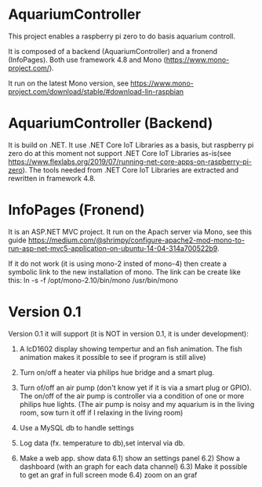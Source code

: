 # AquariumController
This project enables a raspberry pi zero to do basis aquarium controll.

It is composed of a backend (AquariumController) and a fronend (InfoPages). Both use framework 4.8 and Mono (https://www.mono-project.com/).

It run on the latest Mono version, see https://www.mono-project.com/download/stable/#download-lin-raspbian

# AquariumController (Backend)
It is build on .NET. It use .NET Core IoT Libraries as a basis, but raspberry pi zero do at this moment not support .NET Core IoT Libraries as-is(see https://www.flexlabs.org/2019/07/running-net-core-apps-on-raspberry-pi-zero). The tools needed from .NET Core IoT Libraries are extracted and rewritten in framework 4.8.

# InfoPages (Fronend)

It is an ASP.NET MVC project. It run on the Apach server via Mono, see this guide https://medium.com/@shrimpy/configure-apache2-mod-mono-to-run-asp-net-mvc5-application-on-ubuntu-14-04-314a700522b9.

If it do not work (it is using mono-2 insted of mono-4) then create a symbolic link to the new installation of mono. The link can be create like this:
ln -s -f /opt/mono-2.10/bin/mono /usr/bin/mono

# Version 0.1
Version 0.1 it will support (it is NOT in version 0.1, it is under development):

1) A lcD1602 display showing tempertur and an fish animation. The fish animation makes it possible to see if program is still alive)

2) Turn on/off a heater via philips hue bridge and a smart plug.

3) Turn of/off an air pump (don't know yet if it is via a smart plug or GPIO). The on/off of the air pump is controller via a condition of one or more philips hue lights. 
(The air pump is noisy and my aquarium is in the living room, sow turn it off if I relaxing in the living room)

4) Use a MySQL db to handle settings

5) Log data (fx. temperature to db),set interval via db.

6) Make a web app. show data
6.1) show an settings panel
6.2) Show a dashboard (with an graph for each data channel)
6.3) Make it possible to get an graf in full screen mode
6.4) zoom on an graf


